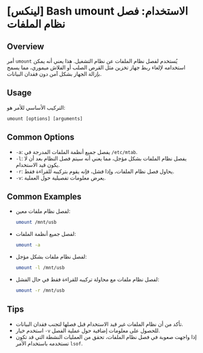 # [لينكس] Bash umount الاستخدام: فصل نظام الملفات

## Overview
أمر `umount` يُستخدم لفصل نظام الملفات عن نظام التشغيل. هذا يعني أنه يمكن استخدامه لإلغاء ربط جهاز تخزين مثل القرص الصلب أو الفلاش ميموري، مما يسمح بإزالة الجهاز بشكل آمن دون فقدان البيانات.

## Usage
التركيب الأساسي للأمر هو:
```
umount [options] [arguments]
```

## Common Options
- `-a`: يفصل جميع أنظمة الملفات المدرجة في `/etc/mtab`.
- `-l`: يفصل نظام الملفات بشكل مؤجل، مما يعني أنه سيتم فصل النظام بعد أن لا يكون قيد الاستخدام.
- `-r`: يحاول فصل نظام الملفات، وإذا فشل، فإنه يقوم بتركيبه للقراءة فقط.
- `-v`: يعرض معلومات تفصيلية حول العملية.

## Common Examples
- لفصل نظام ملفات معين:
  ```bash
  umount /mnt/usb
  ```

- لفصل جميع أنظمة الملفات:
  ```bash
  umount -a
  ```

- لفصل نظام ملفات بشكل مؤجل:
  ```bash
  umount -l /mnt/usb
  ```

- لفصل نظام ملفات مع محاولة تركيبه للقراءة فقط في حال الفشل:
  ```bash
  umount -r /mnt/usb
  ```

## Tips
- تأكد من أن نظام الملفات غير قيد الاستخدام قبل فصلها لتجنب فقدان البيانات.
- استخدم خيار `-v` للحصول على معلومات إضافية حول عملية الفصل.
- إذا واجهت صعوبة في فصل نظام الملفات، تحقق من العمليات النشطة التي قد تكون تستخدمه باستخدام الأمر `lsof`.